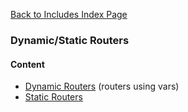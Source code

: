 [Back to Includes Index Page](https://github.com/SorinGFS/webaccess/blob/master/config/servers/includes)

### Dynamic/Static Routers

#### Content
- [Dynamic Routers](https://github.com/SorinGFS/webaccess/blob/master/config/servers/includes/base/objects/routers/strict/dynamic) (routers using vars)
- [Static Routers](https://github.com/SorinGFS/webaccess/blob/master/config/servers/includes/base/objects/routers/strict/static)